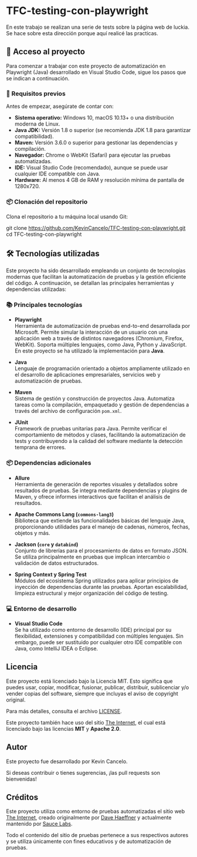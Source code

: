 # TFC-testing-con-playwright
En este trabajo se realizan una serie de tests sobre la página web de luckia. Se hace sobre esta dirección porque aquí realicé las practicas.

## 🚀 Acceso al proyecto

Para comenzar a trabajar con este proyecto de automatización en Playwright (Java) desarrollado en Visual Studio Code, sigue los pasos que se indican a continuación.

### 🔧 Requisitos previos

Antes de empezar, asegúrate de contar con:

- **Sistema operativo:** Windows 10, macOS 10.13+ o una distribución moderna de Linux.
- **Java JDK:** Versión 1.8 o superior (se recomienda JDK 1.8 para garantizar compatibilidad).
- **Maven:** Versión 3.6.0 o superior para gestionar las dependencias y compilación.
- **Navegador:** Chrome o WebKit (Safari) para ejecutar las pruebas automatizadas.
- **IDE:** Visual Studio Code (recomendado), aunque se puede usar cualquier IDE compatible con Java.
- **Hardware:** Al menos 4 GB de RAM y resolución mínima de pantalla de 1280x720.

### 📦 Clonación del repositorio

Clona el repositorio a tu máquina local usando Git:

git clone https://github.com/KevinCancelo/TFC-testing-con-playwright.git
cd TFC-testing-con-playwright

## 🛠️ Tecnologías utilizadas

Este proyecto ha sido desarrollado empleando un conjunto de tecnologías modernas que facilitan la automatización de pruebas y la gestión eficiente del código. A continuación, se detallan las principales herramientas y dependencias utilizadas:

### 📚 Principales tecnologías

- **Playwright**  
  Herramienta de automatización de pruebas end-to-end desarrollada por Microsoft. Permite simular la interacción de un usuario con una aplicación web a través de distintos navegadores (Chromium, Firefox, WebKit). Soporta múltiples lenguajes, como Java, Python y JavaScript. En este proyecto se ha utilizado la implementación para **Java**.

- **Java**  
  Lenguaje de programación orientado a objetos ampliamente utilizado en el desarrollo de aplicaciones empresariales, servicios web y automatización de pruebas.

- **Maven**  
  Sistema de gestión y construcción de proyectos Java. Automatiza tareas como la compilación, empaquetado y gestión de dependencias a través del archivo de configuración `pom.xml`.

- **JUnit**  
  Framework de pruebas unitarias para Java. Permite verificar el comportamiento de métodos y clases, facilitando la automatización de tests y contribuyendo a la calidad del software mediante la detección temprana de errores.

### 📦 Dependencias adicionales

- **Allure**  
  Herramienta de generación de reportes visuales y detallados sobre resultados de pruebas. Se integra mediante dependencias y plugins de Maven, y ofrece informes interactivos que facilitan el análisis de resultados.

- **Apache Commons Lang (`commons-lang3`)**  
  Biblioteca que extiende las funcionalidades básicas del lenguaje Java, proporcionando utilidades para el manejo de cadenas, números, fechas, objetos y más.

- **Jackson (`core` y `databind`)**  
  Conjunto de librerías para el procesamiento de datos en formato JSON. Se utiliza principalmente en pruebas que implican intercambio o validación de datos estructurados.

- **Spring Context y Spring Test**  
  Módulos del ecosistema Spring utilizados para aplicar principios de inyección de dependencias durante las pruebas. Aportan escalabilidad, limpieza estructural y mejor organización del código de testing.

### 💻 Entorno de desarrollo

- **Visual Studio Code**  
  Se ha utilizado como entorno de desarrollo (IDE) principal por su flexibilidad, extensiones y compatibilidad con múltiples lenguajes. Sin embargo, puede ser sustituido por cualquier otro IDE compatible con Java, como IntelliJ IDEA o Eclipse.

## Licencia

Este proyecto está licenciado bajo la Licencia MIT. Esto significa que puedes usar, copiar, modificar, fusionar, publicar, distribuir, sublicenciar y/o vender copias del software, siempre que incluyas el aviso de copyright original.

Para más detalles, consulta el archivo [LICENSE](./LICENSE).

Este proyecto también hace uso del sitio [The Internet](https://the-internet.herokuapp.com), el cual está licenciado bajo las licencias **MIT** y **Apache 2.0**.

## Autor

Este proyecto fue desarrollado por Kevin Cancelo.

Si deseas contribuir o tienes sugerencias, ¡las pull requests son bienvenidas!

## Créditos

Este proyecto utiliza como entorno de pruebas automatizadas el sitio web [The Internet](https://the-internet.herokuapp.com), creado originalmente por [Dave Haeffner](https://github.com/tourdedave) y actualmente mantenido por [Sauce Labs](https://github.com/saucelabs/the-internet).

Todo el contenido del sitio de pruebas pertenece a sus respectivos autores y se utiliza únicamente con fines educativos y de automatización de pruebas.

